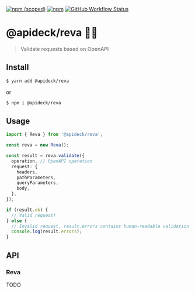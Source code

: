 [![npm (scoped)](https://img.shields.io/npm/v/@apideck/reva?color=brightgreen)](https://npmjs.com/@apideck/reva) [![npm](https://img.shields.io/npm/dm/@apideck/reva)](https://npmjs.com/@apideck/reva) [![GitHub Workflow Status](https://img.shields.io/github/workflow/status/apideck-libraries/reva/CI)](https://github.com/apideck-libraries/reva/actions/workflows/main.yml?query=branch%3Amain++)

# @apideck/reva 👮‍♀️

> Validate requests based on OpenAPI

## Install

```bash
$ yarn add @apideck/reva
```

or

```bash
$ npm i @apideck/reva
```

## Usage

```ts
import { Reva } from '@apideck/reva';

const reva = new Reva();

const result = reva.validate({
  operation, // OpenAPI operation
  request: {
    headers,
    pathParameters,
    queryParameters,
    body,
  },
});

if (result.ok) {
  // Valid request!
} else {
  // Invalid request, result.errors contains human-readable validation errors
  console.log(result.errors);
}
```

## API

### Reva

TODO
